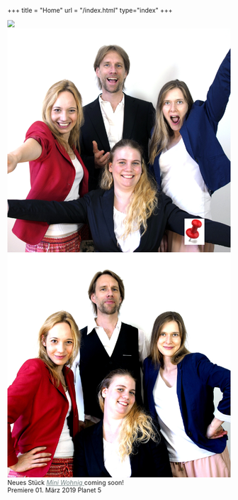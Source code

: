 +++
title = "Home"
url = "/index.html"
type="index"
+++


<div class="polaroid pl-home">
  <div class="carousel">
  <img src="images/zügeln1.jpg"/>
  <img src="images/pol.gruppe1.jpg"/>
  <img src="images/pol.gruppe2.jpg"/>
  </div>
  Neues Stück
      <a style="color:#758484" href="/stueck">
       <i>Mini Wohnig</i> 
      </a> coming soon!<br>
  Premiere 01. März 2019 Planet 5
</div>
<img src="images/reiszweckemini.png" style="position: relative; top: -620px;left: 400px; ;width: 45px;"/>

<script>
$('.carousel').slick({
  slidesToShow: 1,
  slidesToScroll: 1,
  autoplay: true,
  fade: true,
  autoplaySpeed: 4500,
  prevArrow: null,
  nextArrow: null,
  pauseOnHover: false,
  speed: 2000,
});
</script>


